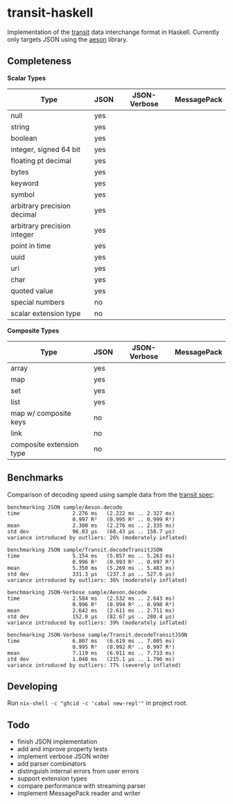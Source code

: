 # transit-haskell

Implementation of the [transit](https://github.com/cognitect/transit-format) data interchange format in Haskell. Currently only targets JSON using the [aeson](https://github.com/bos/aeson) library.

## Completeness

**Scalar Types**

|Type|JSON|JSON-Verbose|MessagePack|
|---|---|---|---|
|null|yes|||
|string|yes|||
|boolean|yes|||
|integer, signed 64 bit|yes|||
|floating pt decimal|yes|||
|bytes|yes|| |
|keyword|yes|| |
|symbol|yes|| |
|arbitrary precision decimal|yes|| |
|arbitrary precision integer|yes|| |
|point in time|yes|||
|uuid|yes|||
|uri|yes|||
|char|yes|||
|quoted value|yes|||
|special numbers|no|||
|scalar extension type|no||

**Composite Types**

|Type|JSON|JSON-Verbose|MessagePack|
|---|---|---|---|
|array|yes|||
|map|yes|||
|set|yes|||
|list|yes|||
|map w/ composite keys|no|||
|link|no|||
|composite extension type|no|||


## Benchmarks

Comparison of decoding speed using sample data from the [transit spec](https://github.com/cognitect/transit-format/blob/master/examples/0.8/example.json):

```
benchmarking JSON sample/Aeson.decode
time                 2.276 ms   (2.222 ms .. 2.327 ms)
                     0.997 R²   (0.995 R² .. 0.999 R²)
mean                 2.300 ms   (2.276 ms .. 2.335 ms)
std dev              96.03 μs   (68.43 μs .. 158.7 μs)
variance introduced by outliers: 26% (moderately inflated)

benchmarking JSON sample/Transit.decodeTransitJSON
time                 5.154 ms   (5.057 ms .. 5.263 ms)
                     0.996 R²   (0.993 R² .. 0.997 R²)
mean                 5.350 ms   (5.269 ms .. 5.483 ms)
std dev              331.3 μs   (237.3 μs .. 527.6 μs)
variance introduced by outliers: 36% (moderately inflated)

benchmarking JSON-Verbose sample/Aeson.decode
time                 2.584 ms   (2.532 ms .. 2.643 ms)
                     0.996 R²   (0.994 R² .. 0.998 R²)
mean                 2.642 ms   (2.611 ms .. 2.711 ms)
std dev              152.0 μs   (82.67 μs .. 280.4 μs)
variance introduced by outliers: 39% (moderately inflated)

benchmarking JSON-Verbose sample/Transit.decodeTransitJSON
time                 6.807 ms   (6.619 ms .. 7.005 ms)
                     0.995 R²   (0.992 R² .. 0.997 R²)
mean                 7.119 ms   (6.911 ms .. 7.733 ms)
std dev              1.048 ms   (215.1 μs .. 1.796 ms)
variance introduced by outliers: 77% (severely inflated)
```

## Developing

Run `nix-shell -c "ghcid -c 'cabal new-repl'"` in project root.

## Todo
- finish JSON implementation
- add and improve property tests
- implement verbose JSON writer
- add parser combinators
- distinguish internal errors from user errors
- support extension types
- compare performance with streaming parser
- implement MessagePack reader and writer